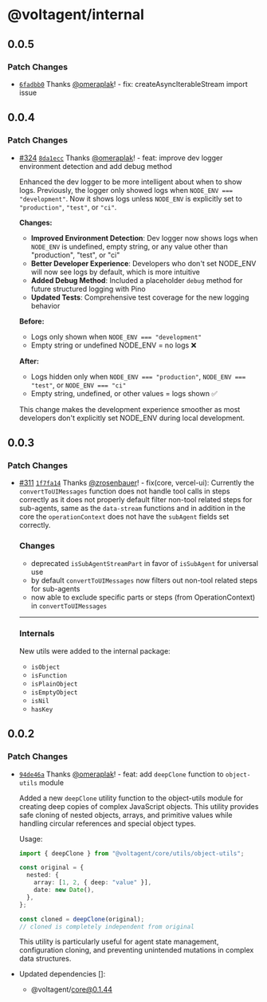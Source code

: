 # @voltagent/internal

## 0.0.5

### Patch Changes

- [`6fadbb0`](https://github.com/VoltAgent/voltagent/commit/6fadbb098fe40d8b658aa3386e6126fea155f117) Thanks [@omeraplak](https://github.com/omeraplak)! - fix: createAsyncIterableStream import issue

## 0.0.4

### Patch Changes

- [#324](https://github.com/VoltAgent/voltagent/pull/324) [`8da1ecc`](https://github.com/VoltAgent/voltagent/commit/8da1eccd0332d1f9037085e16cb0b7d5afaac479) Thanks [@omeraplak](https://github.com/omeraplak)! - feat: improve dev logger environment detection and add debug method

  Enhanced the dev logger to be more intelligent about when to show logs. Previously, the logger only showed logs when `NODE_ENV === "development"`. Now it shows logs unless `NODE_ENV` is explicitly set to `"production"`, `"test"`, or `"ci"`.

  **Changes:**

  - **Improved Environment Detection**: Dev logger now shows logs when `NODE_ENV` is undefined, empty string, or any value other than "production", "test", or "ci"
  - **Better Developer Experience**: Developers who don't set NODE_ENV will now see logs by default, which is more intuitive
  - **Added Debug Method**: Included a placeholder `debug` method for future structured logging with Pino
  - **Updated Tests**: Comprehensive test coverage for the new logging behavior

  **Before:**

  - Logs only shown when `NODE_ENV === "development"`
  - Empty string or undefined NODE_ENV = no logs ❌

  **After:**

  - Logs hidden only when `NODE_ENV === "production"`, `NODE_ENV === "test"`, or `NODE_ENV === "ci"`
  - Empty string, undefined, or other values = logs shown ✅

  This change makes the development experience smoother as most developers don't explicitly set NODE_ENV during local development.

## 0.0.3

### Patch Changes

- [#311](https://github.com/VoltAgent/voltagent/pull/311) [`1f7fa14`](https://github.com/VoltAgent/voltagent/commit/1f7fa140fcc4062fe85220e61f276e439392b0b4) Thanks [@zrosenbauer](https://github.com/zrosenbauer)! - fix(core, vercel-ui): Currently the `convertToUIMessages` function does not handle tool calls in steps correctly as it does not properly default filter non-tool related steps for sub-agents, same as the `data-stream` functions and in addition in the core the `operationContext` does not have the `subAgent` fields set correctly.

  ### Changes

  - deprecated `isSubAgentStreamPart` in favor of `isSubAgent` for universal use
  - by default `convertToUIMessages` now filters out non-tool related steps for sub-agents
  - now able to exclude specific parts or steps (from OperationContext) in `convertToUIMessages`

  ***

  ### Internals

  New utils were added to the internal package:

  - `isObject`
  - `isFunction`
  - `isPlainObject`
  - `isEmptyObject`
  - `isNil`
  - `hasKey`

## 0.0.2

### Patch Changes

- [`94de46a`](https://github.com/VoltAgent/voltagent/commit/94de46ab2b7ccead47a539e93c72b357f17168f6) Thanks [@omeraplak](https://github.com/omeraplak)! - feat: add `deepClone` function to `object-utils` module

  Added a new `deepClone` utility function to the object-utils module for creating deep copies of complex JavaScript objects. This utility provides safe cloning of nested objects, arrays, and primitive values while handling circular references and special object types.

  Usage:

  ```typescript
  import { deepClone } from "@voltagent/core/utils/object-utils";

  const original = {
    nested: {
      array: [1, 2, { deep: "value" }],
      date: new Date(),
    },
  };

  const cloned = deepClone(original);
  // cloned is completely independent from original
  ```

  This utility is particularly useful for agent state management, configuration cloning, and preventing unintended mutations in complex data structures.

- Updated dependencies []:
  - @voltagent/core@0.1.44
